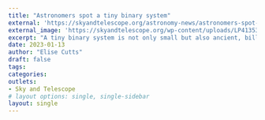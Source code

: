 ```yaml
---
title: "Astronomers spot a tiny binary system"
external: 'https://skyandtelescope.org/astronomy-news/astronomers-spot-a-tiny-binary-system/'
external_image: 'https://skyandtelescope.org/wp-content/uploads/LP41353AB-orbit.jpg'
excerpt: "A tiny binary system is not only small but also ancient, billions of years older than other such systems, which raises questions about its origins."
date: 2023-01-13
author: "Elise Cutts"
draft: false
tags:
categories:
outlets:
- Sky and Telescope
# layout options: single, single-sidebar
layout: single
---
```


